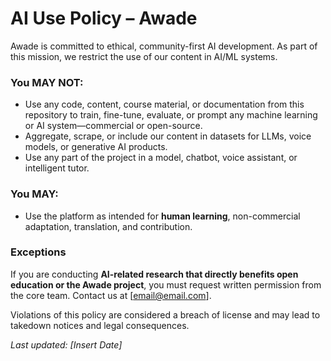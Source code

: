 # AI Use Policy – Awade

Awade is committed to ethical, community-first AI development. As part of this mission, we restrict the use of our content in AI/ML systems.

### You MAY NOT:
- Use any code, content, course material, or documentation from this repository to train, fine-tune, evaluate, or prompt any machine learning or AI system—commercial or open-source.
- Aggregate, scrape, or include our content in datasets for LLMs, voice models, or generative AI products.
- Use any part of the project in a model, chatbot, voice assistant, or intelligent tutor.

### You MAY:
- Use the platform as intended for **human learning**, non-commercial adaptation, translation, and contribution.

### Exceptions
If you are conducting **AI-related research that directly benefits open education or the Awade project**, you must request written permission from the core team. Contact us at [email@email.com].

Violations of this policy are considered a breach of license and may lead to takedown notices and legal consequences.

_Last updated: [Insert Date]_
